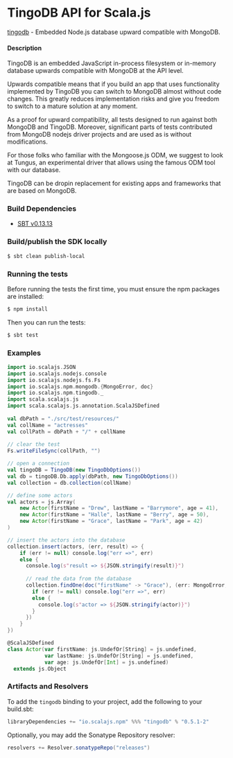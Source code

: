 TingoDB API for Scala.js
=======================
[tingodb](https://www.npmjs.com/package/tingodb) - Embedded Node.js database upward compatible with MongoDB.

#### Description

TingoDB is an embedded JavaScript in-process filesystem or in-memory database upwards compatible with MongoDB at the API level.

Upwards compatible means that if you build an app that uses functionality implemented by TingoDB 
you can switch to MongoDB almost without code changes. This greatly reduces implementation risks 
and give you freedom to switch to a mature solution at any moment.

As a proof for upward compatibility, all tests designed to run against both MongoDB and TingoDB. 
Moreover, significant parts of tests contributed from MongoDB nodejs driver projects and are used 
as is without modifications.

For those folks who familiar with the Mongoose.js ODM, we suggest to look at Tungus, an experimental 
driver that allows using the famous ODM tool with our database.

TingoDB can be dropin replacement for existing apps and frameworks that are based on MongoDB.

### Build Dependencies


* [SBT v0.13.13](http://www.scala-sbt.org/download.html)

### Build/publish the SDK locally

```bash
$ sbt clean publish-local
```

### Running the tests

Before running the tests the first time, you must ensure the npm packages are installed:

```bash
$ npm install
```

Then you can run the tests:

```bash
$ sbt test
```

### Examples

```scala
import io.scalajs.JSON
import io.scalajs.nodejs.console
import io.scalajs.nodejs.fs.Fs
import io.scalajs.npm.mongodb.{MongoError, doc}
import io.scalajs.npm.tingodb._
import scala.scalajs.js
import scala.scalajs.js.annotation.ScalaJSDefined
  
val dbPath = "./src/test/resources/"
val collName = "actresses"
val collPath = dbPath + "/" + collName  
  
// clear the test
Fs.writeFileSync(collPath, "")

// open a connection
val tingoDB = TingoDB(new TingoDbOptions())
val db = tingoDB.Db.apply(dbPath, new TingoDbOptions())
val collection = db.collection(collName)

// define some actors
val actors = js.Array(
    new Actor(firstName = "Drew", lastName = "Barrymore", age = 41),
    new Actor(firstName = "Halle", lastName = "Berry", age = 50),
    new Actor(firstName = "Grace", lastName = "Park", age = 42)
)

// insert the actors into the database
collection.insert(actors, (err, result) => {
    if (err != null) console.log("err =>", err)
    else {
      console.log(s"result => ${JSON.stringify(result)}")
    
      // read the data from the database
      collection.findOne(doc("firstName" -> "Grace"), (err: MongoError, actor: Actor) => {
        if (err != null) console.log("err =>", err)
        else {
          console.log(s"actor => ${JSON.stringify(actor)}")
        }
      })
    }
})

@ScalaJSDefined
class Actor(var firstName: js.UndefOr[String] = js.undefined,
            var lastName: js.UndefOr[String] = js.undefined,
            var age: js.UndefOr[Int] = js.undefined) 
  extends js.Object
```

### Artifacts and Resolvers

To add the `tingodb` binding to your project, add the following to your build.sbt:  

```sbt
libraryDependencies += "io.scalajs.npm" %%% "tingodb" % "0.5.1-2"
```

Optionally, you may add the Sonatype Repository resolver:

```sbt   
resolvers += Resolver.sonatypeRepo("releases") 
```